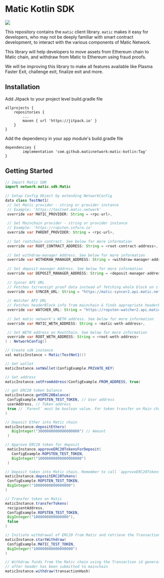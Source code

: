 # Matic Kotlin SDK
[![](https://jitpack.io/v/maticnetwork/matic-kotlin.svg)](https://jitpack.io/#maticnetwork/matic-kotlin)


This repository contains the `matic` client library. `matic` makes it easy for developers, who may not be deeply familiar with smart contract development, to interact with the various components of Matic Network.

This library will help developers to move assets from Ethereum chain to Matic chain, and withdraw from Matic to Ethereum using fraud proofs.

We will be improving this library to make all features available like Plasma Faster Exit, challenge exit, finalize exit and more.

## Installation

  Add Jitpack to your project level build.gradle file
  
    allprojects {
		repositories {
			...
			maven { url 'https://jitpack.io' }
		}
	}
  
  Add the dependency in your app module's build.gradle file

	dependencies {
	        implementation 'com.github.maticnetwork:matic-kotlin:Tag'
	}

## Getting Started

 ```java
 // Import Matic SDK
 import network.matic.sdk.Matic
   
// Setup Config Object by extending NetworkConfig
data class TestNet1(
  // Set Matic provider - string or provider instance
  // Example: 'https://testnet.matic.network'
  override var MATIC_PROVIDER: String = <rpc-url>,
  
  // Set Mainchain provider - string or provider instance
  // Example: 'https://ropsten.infura.io'
  override var PARENT_PROVIDER: String = <rpc-url>,
  
  // Set rootchain contract. See below for more information
  override var ROOT_CONTRACT_ADDRESS: String = <root-contract-address>,
  
  // Set withdraw-manager Address. See below for more information
  override var WITHDRAW_MANAGER_ADDRESS: String = <withdraw-manager-address>,
  
  // Set deposit-manager Address. See below for more information  
  override var DEPOSIT_MANAGER_ADDRESS: String = <deposit-manager-address>,
  
  // Syncer API URL
  // Fetches tx/receipt proof data instead of fetching whole block on client side
  override var SYNCER_URL: String = "https://matic-syncer2.api.matic.network/api/v1",
  
  // Watcher API URL
  // Fetches headerBlock info from mainchain & finds appropriate headerBlock for given blockNumber
  override var WATCHER_URL: String = "https://ropsten-watcher2.api.matic.network/api/v1",
  
  // Set matic network's WETH address. See below for more information
  override var MATIC_WETH_ADDRESS: String = <matic-weth-address>,

  // Set WETH address on RootChain. See below for more information
  override var ROOT_WETH_ADDRESS: String = <root-weth-address>
) : NetworkConfig()

// Create sdk instance
val maticInstance = Matic(TestNet1())

// Set wallet
maticInstance.setWallet(ConfigExample.PRIVATE_KEY)

// Set address
maticInstance.setFromAddress(ConfigExample.FROM_ADDRESS, true)

// get ERC20 token balance
maticInstance.getERC20Balance(
  ConfigExample.ROPSTEN_TEST_TOKEN, // User address
  userAddress, // Token address
  true // `Parent` must be boolean value. For token transfer on Main chain, use parent: true
)

// Deposit Ether into Matic chain
 maticInstance.depositEthers(
    BigInteger("3000000000000000000") // Amount
  )

// Approve ERC20 token for deposit
  maticInstance.approveERC20TokensForDeposit(
    ConfigExample.ROPSTEN_TEST_TOKEN,
    BigInteger("10000000000000000000")
  )

// Deposit token into Matic chain. Remember to call `approveERC20TokensForDeposit` before
maticInstance.depositERC20Tokens(
  ConfigExample.ROPSTEN_TEST_TOKEN,
  BigInteger("10000000000000000")
)

// Transfer token on Matic
maticInstance.transferTokens(
  recipientAddress,
  ConfigExample.ROPSTEN_TEST_TOKEN,
  BigInteger("1000000000000000"),
  false
)

// Initiate withdrawal of ERC20 from Matic and retrieve the Transaction id
maticInstance.startWithdraw(
  ConfigExample.MATIC_TEST_TOKEN,
  BigInteger("100000000000000000")
)

// Withdraw funds from the Matic chain using the Transaction id generated from the 'startWithdraw' method
// after header has been submitted to mainchain
maticInstance.withdraw(transactionHash)

 ```
